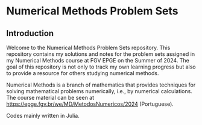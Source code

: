 # Numerical Methods Problem Sets

## Introduction

Welcome to the Numerical Methods Problem Sets repository. This repository contains my solutions and notes for the problem sets assigned in my Numerical Methods course at FGV EPGE on the Summer of 2024. The goal of this repository is not only to track my own learning progress but also to provide a resource for others studying numerical methods.

Numerical Methods is a branch of mathematics that provides techniques for solving mathematical problems numerically, i.e., by numerical calculations. The course material can be seen at https://epge.fgv.br/we/MD/MetodosNumericos/2024 (Portuguese).

Codes mainly written in Julia.

